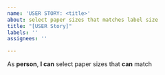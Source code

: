 ```yaml
---
name: 'USER STORY: <title>'
about: select paper sizes that matches label size
title: "[USER Story]"
labels: ''
assignees: ''

---
```


As **person**, **I can** select paper sizes that **can** match

